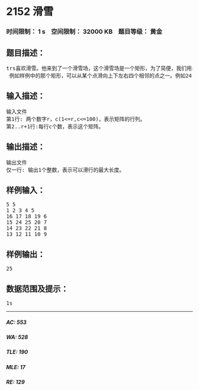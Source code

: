 # 2152 滑雪   
### 时间限制： 1 s&nbsp;&nbsp;&nbsp;&nbsp;空间限制： 32000 KB&nbsp;&nbsp;&nbsp;&nbsp;题目等级： 黄金  
## 题目描述：  

<pre>
trs喜欢滑雪。他来到了一个滑雪场，这个滑雪场是一个矩形，为了简便，我们用r行c列的矩阵来表示每块地形。为了得到更快的速度，滑行的路线必须向下倾斜。  
 例如样例中的那个矩形，可以从某个点滑向上下左右四个相邻的点之一。例如24-17-16-1，其实25-24-23…3-2-1更长，事实上这是最长的一条。
</pre>
  
  
## 输入描述：  

<pre>
输入文件
第1行: 两个数字r，c(1<=r,c<=100)，表示矩阵的行列。  
第2..r+1行:每行c个数，表示这个矩阵。
</pre>
  
  
## 输出描述：  

<pre>
输出文件
仅一行: 输出1个整数，表示可以滑行的最大长度。
</pre>
  
  
## 样例输入：  

<pre>
5 5  
1 2 3 4 5  
16 17 18 19 6  
15 24 25 20 7  
14 23 22 21 8  
13 12 11 10 9
</pre>
  
  
## 样例输出：  

<pre>
25
</pre>
  
  
## 数据范围及提示：  

<pre>
1s
</pre>
  
  
***  

##### AC: 553  
##### WA: 528  
##### TLE: 190  
##### MLE: 17  
##### RE: 129  
